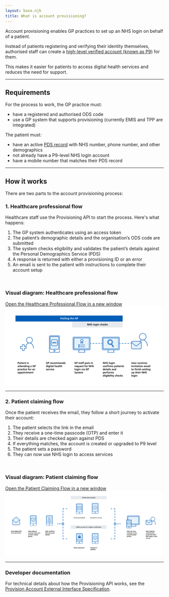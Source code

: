 ```yaml
---
layout: base.njk
title: What is account provisioning?
---
```


Account provisioning enables GP practices to set up an NHS login on behalf of a patient.

Instead of patients registering and verifying their identity themselves, authorised staff can create a [high-level verified account (known as P9)](https://nhsconnect.github.io/nhslogin/user-journeys/#p9) for them.

This makes it easier for patients to access digital health services and reduces the need for support.

<hr>

<h2>Requirements</h2>

For the process to work, the GP practice must:

* have a registered and authorised ODS code  
* use a GP system that supports provisioning (currently EMIS and TPP are integrated)

The patient must:  
* have an active [PDS record](https://digital.nhs.uk/services/personal-demographics-service) with NHS number, phone number, and other demographics  
* not already have a P9-level NHS login account  
* have a mobile number that matches their PDS record 

<hr>

<h2>How it works</h2>

There are two parts to the account provisioning process:


<h3>1. Healthcare professional flow</h3>

Healthcare staff use the Provisioning API to start the process. Here's what happens:

1. The GP system authenticates using an access token  
2. The patient’s demographic details and the organisation’s ODS code are submitted  
3. The system checks eligibility and validates the patient’s details against the Personal Demographics Service (PDS)  
4. A response is returned with either a provisioning ID or an error  
5. An email is sent to the patient with instructions to complete their account setup  

</br>

<h3>Visual diagram: Healthcare professional flow</h3>


<div class="design-example">
  <a href="https://raw.githubusercontent.com/nhsconnect/nhslogin/main/src/images/Provisioning-journey-one.png" class="design-example__pop-out" target="_blank">Open the Healthcare Professional Flow in a new window</a>
    <div class="code-embed">
    <img class="nhsuk-image__img" src="https://github.com/nhsconnect/nhslogin/raw/main/src/images/Provisioning-journey-one.png" alt="Diagram showing the healthcare professional journey flow">
  </div>

<hr>


<h3>2. Patient claiming flow</h3>

Once the patient receives the email, they follow a short journey to activate their account:

1. The patient selects the link in the email  
2. They receive a one-time passcode (OTP) and enter it  
3. Their details are checked again against PDS  
4. If everything matches, the account is created or upgraded to P9 level  
5. The patient sets a password  
6. They can now use NHS login to access services  

</br>

<h3>Visual diagram: Patient claiming flow</h3>


<div class="design-example">
  <a href="https://raw.githubusercontent.com/nhsconnect/nhslogin/main/src/images/Provisioning-journey-two.png" class="design-example__pop-out" target="_blank">Open the Patient Claiming Flow in a new window</a>
    <div class="code-embed">
    <img class="nhsuk-image__img" src="https://github.com/nhsconnect/nhslogin/raw/main/src/images/Provisioning-journey-two.png" alt="Diagram showing the patient claiming journey flow">
  </div>

<hr>


### Developer documentation

For technical details about how the Provisioning API works, see the [Provision Account External Interface Specification](https://nhsconnect.github.io/nhslogin/provision-account-external-interface/).
